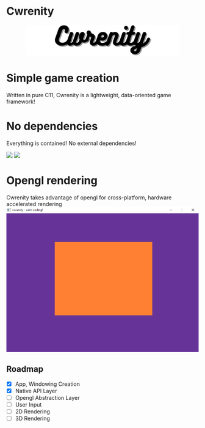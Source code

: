 # Cwrenity

<p align="center">
  <img src="branding/banner.png" alt="cwrenity logo" width="80%" height="80%">
</p>

# Simple game creation
Written in pure C11, Cwrenity is a lightweight, data-oriented game framework!

# No dependencies
Everything is contained! No external dependencies!

<p float="left">
  <img src="https://img.shields.io/github/license/kelestial/cwrenity?style=flat-square">
  <img src="https://img.shields.io/github/repo-size/kelestial/cwrenity?color=pink&style=flat-square"> 
</p>

# Opengl rendering
Cwrenity takes advantage of opengl for cross-platform, hardware accelerated rendering
<img src="branding/screenshot_1.png" alt="opengl image">

## Roadmap
- [x] App, Windowing Creation
- [x] Native API Layer
- [ ] Opengl Abstraction Layer
- [ ] User Input
- [ ] 2D Rendering
- [ ] 3D Rendering
